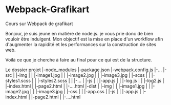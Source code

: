 # Webpack-Grafikart
Cours sur Webpack de grafikart

Bonjour, je suis jeune en matière de node.js. je vous prie donc de bien vouloir être indulgent. Mon objectif est la mise en place d'un workflow afin d'augmenter la rapidité et les performances sur la construction de sites web.

Voilà ce que je cherche à faire au final pour ce qui est de la structure.


Le dossier projet
|-node_modules
|-package.json
|-webpack.config.js
|-...
|-src
| |-img
| | |-image1.jpg
| | |-image2.jpg
| | |-image3.jpg
| |-scss
| | |-styles1.scss
| | |-styles2.scss
| | |-...
| |-js
| | |-app.js
| | |-log.js
| | |-log2.js
| |-index.html
| |-page2.html
| |-....html
|-dist
| |-img
| | |-image1.jpg
| | |-image2.jpg
| | |-image3.jpg
| |-css
| | |-app.css
| |-js
| | |-app.js
| |-index.html
| |-page2.html
| |-....html
    
